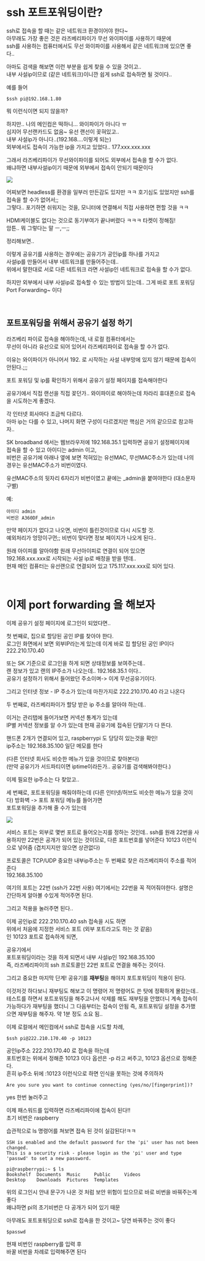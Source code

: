 # ssh 포트포워딩이란?
ssh로 접속을 할 때는 같은 네트워크 환경이어야 한다~  
아무래도 가장 좋은 것은 라즈베리파이가 무선 와이파이를 사용하기 때문에   
ssh를 사용하는 컴퓨터에서도 무선 와이파이를 사용해서
같은 네트워크에 있으면 좋다..   

아마도 검색을 해보면 이런 부분을 쉽게 찾을 수 있을 것이고..  
내부 사설ip이므로 (같은 네트워크)이니깐 쉽게 ssh로 접속하면 될 것이다..

예를 들어
```
$ssh pi@192.168.1.80 
```
뭐 이런식이면 되지 않을까?  

하지만.. 나의 메인컴은 떡하니... 와이파이가 아니다 ㅠ  
심지어 무선랜카드도 없음~  유선 랜선이 꽂혀있고..   
내부 사설ip가 아니다..(192.168....이렇게 되는)   
외부에서도 접속이 가능한 ip을 가지고 있었다.. 177.xxx.xxx.xxx 

그래서 라즈베리파이가 무선와이파이를 되어도 외부에서 접속을 할 수가 없다.  
왜냐하면 내부사설ip이기 때문에 외부에서 접속이 안되기 때문이다

<img src="/">

<br>

어찌보면 headless를 환경을 일부러 만든감도 있지만 ㅋㅋ
호기심도 있었지만 ssh를 접속을 할 수가 없어서;;    
그렇다.. 포기하면 쉬워지는 것을, 모니터에 연결해서 직접 사용하면 편할 것을 ㅋㅋ

HDMI케이블도 없다는 것으로 동기부여가 끝나버렸다 ㅋㅋㅋ 타켓이 정해짐!  
암튼.. 뭐 그렇다는 말 ㅡ,ㅡ;;

정리해보면..  

이렇게 공유기를 사용하는 경우에는 공유기가 공인ip를 하나를 가지고   
사설ip를 만들어서 내부 네트워크를 만들어주는데..  
위에서 말한대로 서로 다른 네트워크 라면 사설ip인 네트워크로 접속을 할 수가 없다.

하지만 외부에서 내부 사설ip로 접속할 수 있는 방법이 있는데.. 그게 바로 포트 포워딩  
Port Forwarding~ 이다
 
<br>

## 포트포워딩을 위해서 공유기 설정 하기
라즈베리 파이로 접속을 해야하는데, 내 로컬 컴퓨터에서는   
무선이 아니라 유선으로 되어 있어서 라즈베리파이로 접속을 할 수가 없다.    

이유는 와이파이가 아니어서 192. 로 시작하는 사설 내부망에 있지 않기 때문에 접속이 안된다.;;;  

포트 포워딩 및 ip를 확인하기 위해서 공유기 설정 페이지를 접속해야한다

공유기에서 직접 랜선을 직접 꽂던가.. 와이파이로 해야하는데 
차라리 휴대폰으로 접속을 시도하는게 좋겠다.

각 인터넷 회사마다 조금씩 다르다.   
아마 ip는 다를 수 있고, 나머지 화면 구성이 다르겠지만 핵심은 거의 같으므로 참고하자..

SK broadband 에서는 웹브라우저에 192.168.35.1 입력하면 공유기 설정페이지에  
접속을 할 수 있고 아이디는 admin 이고,    
비번은 공유기에 아래나 옆에 보면 적혀있는 유선MAC, 무선MAC주소가 있는데 
나의 경우는 유선MAC주소가 비번이였다.

유선MAC주소의 뒷자리 6자리가 비번이였고 끝에는 _admin을 붙여야한다  (대소문자 구별)

예:  
```
아이디 admin   
비번은 A360DF_admin  
```

만약 페이지가 없다고 나오면, 비번이 틀린것이므로 다시 시도할 것.   
예외처리가 엉망이구먼;; 비번이 맞다면 정보 페이지가 나오게 된다..



원래 아이피를 알아야함 원래 무선아이피로 연결이 되어 있으면     
192.168.xxx.xxx로 시작되는 사설 ip로 배정을 받을 텐데..  
현재 메인 컴퓨터는 유선랜으로 연결되어 있고 175.117.xxx.xxx로 되어 있다.

<br>

# 이제 port forwarding 을 해보자
이제 공유기 설정 페이지에 로그인이 되었다면..  

첫 번째로, 집으로 할당된 공인 IP를 찾아야 한다.  
로그인 화면에서 보면 외부IP라는게 있는데 이게 바로 집 할당된 공인 IP이다
222.210.170.40

또는 SK 기준으로 로그인을 하게 되면 상태정보를 보여주는데..    
랜 정보가 있고 랜의 IP주소가 나오는데.. 192.168.35.1 이다..  
공유기 설정하기 위해서 들어왔던 주소이며-> 이게 무선공유기이다.   

그리고 인터넷 정보 - IP 주소가 있는데 마찬가지로 222.210.170.40 라고 나온다

두 번째로, 라즈베리파이가 할당 받은 ip 주소를 알아야 하는데..

이거는 관리탭에 들어가보면 커넥션 통계가 있는데  
IP별 커넥션 정보를 알 수가 있는데 현재 공유기에 접속된 단말기가 다 뜬다.  

핸드폰 2개가 연결되어 있고, raspberrypi 도 당당히 있는것을 확인!  
ip주소는 192.168.35.100  일단 메모를 한다  

(다른 인터넷 회사도 비슷한 메뉴가 있을 것이므로 찾아본다)  
(만약 공유기가 서드파티이면 iptime이라든가.. 공유기를 검색해봐야한다.)

이제 필요한 ip주소는 다 찾았고..

세 번째로, 포트포워딩을 해줘야하는데 (다른 인터넷/허브도 비슷한 메뉴가 있을 것이다)
방화벽 -> 포트 포워딩 메뉴를 들어가면  
포트포워딩을 추가해 줄 수가 있는데

<img src="/">

<br>

서비스 포트는 외부로 몇번 포트로 들어오는지를 정하는 것인데..
ssh를 원래 22번을 사용하지만 22번은 공개가 되어 있는 것이므로, 다른 포트번호를 넣어준다
10123 이런식으로 넣어줌 (겹치지지만 않으면 상관없다)

프로토콜은 TCP/UDP 
중요한 내부ip주소는 두 번째로 찾은 라즈베리파이 주소를 적어준다  
192.168.35.100

여기의 포트는 22번 (ssh가 22번 사용) 여기에서는 22번을 꼭 적어줘야한다. 
설명은 간단하게 알아볼 수있게 적어주면 된다. 

그리고 적용을 눌러주면 된다..

이제 공인ip로 222.210.170.40 ssh 접속을 시도 하면   
위에서 처음에 지정한 서비스 포트 (외부 포트라고도 하는 것 같음)  
인 10123 포트로 접속하게 되면, 

공유기에서   
포트포워딩이라는 것을 하게 되면서 내부 사설ip인 192.168.35.100   
즉, 라즈베리파이의 ssh 프로토콜인 22번 포트로 연결을 해주는 것이다.    

그리고 중요한 마지막 단계!
공유기를 **재부팅**을 해야지 포트포워딩이 적용이 된다.

이것저것 하다보니 재부팅도 해보고 이 명령어 저 명령어도 쓴 탓에 
정확하게 몰랐는데.. 테스트를 하면서 포트포워딩을 해주고나서 삭제를 해도 재부팅을 
안했더니 계속 접속이 가능하다가 재부팅을 했더니 그 다음부터는 접속이 안됨
즉, 포트포워딩 설정을 추가했으면 재부팅을 해주자.
약 1분 정도 소요 됨..  

이제 로컬에서 메인컴에서 ssh로 접속을 시도할 차례, 

```
$ssh pi@222.210.170.40 -p 10123
```
공인ip주소 222.210.170.40 로 접속을 하는데   
포트번호는 위에서 정해준 10123 이다
옵션은 -p 라고 써주고, 10123 옵션으로 정해준다.   
흔히 ip주소 뒤에 :10123 이런식으로 하면 인식을 못하는 것에 주의하자

```
Are you sure you want to continue connecting (yes/no/[fingerprint])? 
```
yes 한번 눌러주고

이제 패스워드를 입력하면 라즈베리파이에 접속이 된다!!  
초기 비번은 raspberry 

습관적으로 ls 명령어를 쳐보면 접속 된 것이 실감된다!ㅋㅋ
```
SSH is enabled and the default password for the 'pi' user has not been changed.
This is a security risk - please login as the 'pi' user and type 'passwd' to set a new password.

pi@raspberrypi:~ $ ls
Bookshelf  Documents  Music     Public     Videos
Desktop    Downloads  Pictures  Templates
```

위의 로그인시 안내 문구가 나온 것 처럼 보안 위험이 있으므로 바로 비번을 바꿔주는게 좋다  
왜냐하면 pi의 초기비번은 다 공개가 되어 있기 때문  

아무래도 포트포워딩으로 ssh로 접속을 한 것이고~ 당연 바꿔주는 것이 좋다  

```
$passwd
```
현재 비번인 raspberry를 입력 후  
바꿀 비번을 차례로 입력해주면 된다
